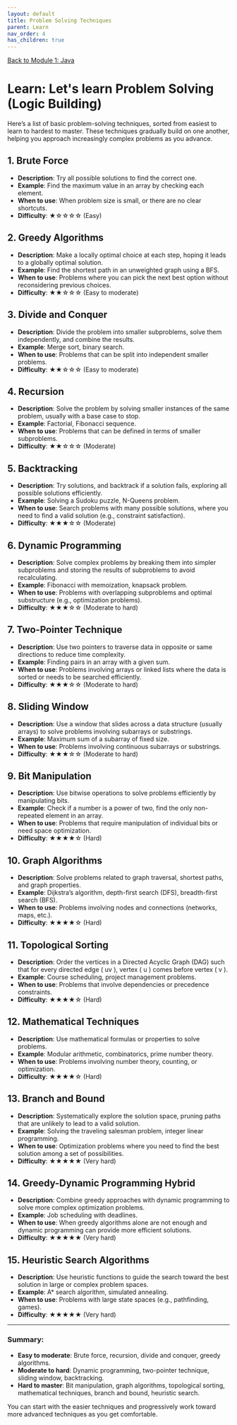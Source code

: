 ```yaml
---
layout: default
title: Problem Solving Techniques
parent: Learn
nav_order: 4
has_children: true
---
```


[Back to Module 1: Java](../java)

# Learn: Let's learn Problem Solving (Logic Building)

Here’s a list of basic problem-solving techniques, sorted from easiest to learn to hardest to master. These techniques gradually build on one another, helping you approach increasingly complex problems as you advance.

## 1. **Brute Force**
   - **Description**: Try all possible solutions to find the correct one.
   - **Example**: Find the maximum value in an array by checking each element.
   - **When to use**: When problem size is small, or there are no clear shortcuts.
   - **Difficulty**: ★☆☆☆☆ (Easy)

## 2. **Greedy Algorithms**
   - **Description**: Make a locally optimal choice at each step, hoping it leads to a globally optimal solution.
   - **Example**: Find the shortest path in an unweighted graph using a BFS.
   - **When to use**: Problems where you can pick the next best option without reconsidering previous choices.
   - **Difficulty**: ★★☆☆☆ (Easy to moderate)

## 3. **Divide and Conquer**
   - **Description**: Divide the problem into smaller subproblems, solve them independently, and combine the results.
   - **Example**: Merge sort, binary search.
   - **When to use**: Problems that can be split into independent smaller problems.
   - **Difficulty**: ★★☆☆☆ (Easy to moderate)

## 4. **Recursion**
   - **Description**: Solve the problem by solving smaller instances of the same problem, usually with a base case to stop.
   - **Example**: Factorial, Fibonacci sequence.
   - **When to use**: Problems that can be defined in terms of smaller subproblems.
   - **Difficulty**: ★★☆☆☆ (Moderate)

## 5. **Backtracking**
   - **Description**: Try solutions, and backtrack if a solution fails, exploring all possible solutions efficiently.
   - **Example**: Solving a Sudoku puzzle, N-Queens problem.
   - **When to use**: Search problems with many possible solutions, where you need to find a valid solution (e.g., constraint satisfaction).
   - **Difficulty**: ★★★☆☆ (Moderate)

## 6. **Dynamic Programming**
   - **Description**: Solve complex problems by breaking them into simpler subproblems and storing the results of subproblems to avoid recalculating.
   - **Example**: Fibonacci with memoization, knapsack problem.
   - **When to use**: Problems with overlapping subproblems and optimal substructure (e.g., optimization problems).
   - **Difficulty**: ★★★☆☆ (Moderate to hard)

## 7. **Two-Pointer Technique**
   - **Description**: Use two pointers to traverse data in opposite or same directions to reduce time complexity.
   - **Example**: Finding pairs in an array with a given sum.
   - **When to use**: Problems involving arrays or linked lists where the data is sorted or needs to be searched efficiently.
   - **Difficulty**: ★★★☆☆ (Moderate to hard)

## 8. **Sliding Window**
   - **Description**: Use a window that slides across a data structure (usually arrays) to solve problems involving subarrays or substrings.
   - **Example**: Maximum sum of a subarray of fixed size.
   - **When to use**: Problems involving continuous subarrays or substrings.
   - **Difficulty**: ★★★☆☆ (Moderate to hard)

## 9. **Bit Manipulation**
   - **Description**: Use bitwise operations to solve problems efficiently by manipulating bits.
   - **Example**: Check if a number is a power of two, find the only non-repeated element in an array.
   - **When to use**: Problems that require manipulation of individual bits or need space optimization.
   - **Difficulty**: ★★★★☆ (Hard)

## 10. **Graph Algorithms**
   - **Description**: Solve problems related to graph traversal, shortest paths, and graph properties.
   - **Example**: Dijkstra’s algorithm, depth-first search (DFS), breadth-first search (BFS).
   - **When to use**: Problems involving nodes and connections (networks, maps, etc.).
   - **Difficulty**: ★★★★☆ (Hard)

## 11. **Topological Sorting**
   - **Description**: Order the vertices in a Directed Acyclic Graph (DAG) such that for every directed edge \( uv \), vertex \( u \) comes before vertex \( v \).
   - **Example**: Course scheduling, project management problems.
   - **When to use**: Problems that involve dependencies or precedence constraints.
   - **Difficulty**: ★★★★☆ (Hard)

## 12. **Mathematical Techniques**
   - **Description**: Use mathematical formulas or properties to solve problems.
   - **Example**: Modular arithmetic, combinatorics, prime number theory.
   - **When to use**: Problems involving number theory, counting, or optimization.
   - **Difficulty**: ★★★★☆ (Hard)

## 13. **Branch and Bound**
   - **Description**: Systematically explore the solution space, pruning paths that are unlikely to lead to a valid solution.
   - **Example**: Solving the traveling salesman problem, integer linear programming.
   - **When to use**: Optimization problems where you need to find the best solution among a set of possibilities.
   - **Difficulty**: ★★★★★ (Very hard)

## 14. **Greedy-Dynamic Programming Hybrid**
   - **Description**: Combine greedy approaches with dynamic programming to solve more complex optimization problems.
   - **Example**: Job scheduling with deadlines.
   - **When to use**: When greedy algorithms alone are not enough and dynamic programming can provide more efficient solutions.
   - **Difficulty**: ★★★★★ (Very hard)

## 15. **Heuristic Search Algorithms**
   - **Description**: Use heuristic functions to guide the search toward the best solution in large or complex problem spaces.
   - **Example**: A* search algorithm, simulated annealing.
   - **When to use**: Problems with large state spaces (e.g., pathfinding, games).
   - **Difficulty**: ★★★★★ (Very hard)

---

### Summary:
- **Easy to moderate**: Brute force, recursion, divide and conquer, greedy algorithms.
- **Moderate to hard**: Dynamic programming, two-pointer technique, sliding window, backtracking.
- **Hard to master**: Bit manipulation, graph algorithms, topological sorting, mathematical techniques, branch and bound, heuristic search.

You can start with the easier techniques and progressively work toward more advanced techniques as you get comfortable.

